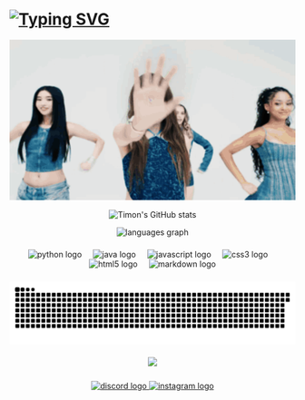 <h1>
    <a href="https://git.io/typing-svg"><img src="https://readme-typing-svg.herokuapp.com?font=Consolas&weight=700&duration=3000&pause=150&color=F72EEB&width=435&lines=Hi+there!+I'm+Timon+Reinmann.+👋;Touch%2C+touch%2C+touch%2C+touch%2C+touch+🤙;Tought+about+you+way+too+❓;much%2C+much%2C+much%2C+much%2C+much+😶‍🌫️;Over+overthinking+🤯;us%2C+us%2C+us%2C+us%2C+us+💏" alt="Typing SVG" /></a>
</h1>
<div align="center">

  ![](https://github.com/timon-reinmann/timon-reinmann/blob/main/tenor.gif)

</div>
<div align="center">
    
  ![Timon's GitHub stats](https://github-readme-stats.vercel.app/api?username=timon-reinmann&show_icons=true&theme=dark)
  
  <img src="https://github-readme-stats.vercel.app/api/top-langs?username=timon-reinmann&locale=en&hide_title=false&layout=compact&card_width=320&langs_count=5&theme=dracula&hide_border=false&order=2" height="150" alt="languages graph"  />
</div>

###

<div align="center">
  <img src="https://cdn.jsdelivr.net/gh/devicons/devicon/icons/python/python-original.svg" height="40" alt="python logo"  />
  <img width="12" />
  <img src="https://cdn.jsdelivr.net/gh/devicons/devicon/icons/java/java-original.svg" height="40" alt="java logo"  />
  <img width="12" />
  <img src="https://cdn.jsdelivr.net/gh/devicons/devicon/icons/javascript/javascript-original.svg" height="40" alt="javascript logo"  />
  <img width="12" />
  <img src="https://cdn.jsdelivr.net/gh/devicons/devicon/icons/css3/css3-original.svg" height="40" alt="css3 logo"  />
  <img width="12" />
  <img src="https://cdn.jsdelivr.net/gh/devicons/devicon/icons/html5/html5-original.svg" height="40" alt="html5 logo"  />
  <img width="12" />
  <img src="https://cdn.jsdelivr.net/gh/devicons/devicon/icons/markdown/markdown-original.svg" height="40" alt="markdown logo"  />
</div>

###

<img align="center" src="https://raw.githubusercontent.com/timon-reinmann/timon-reinmann/refs/heads/output/github-contribution-grid-snake-dark.svg" alt="Snake animation" />

###

<div align="center">
  <img src="https://profile-counter.glitch.me/timon-reinmann/count.svg?"  />
</div>

###

<div align="center">
  <a href="https://discord.com/users/1244370800123969657" target="_blank">
    <img src="https://raw.githubusercontent.com/maurodesouza/profile-readme-generator/master/src/assets/icons/social/discord/default.svg" width="30" height="20" alt="discord logo"  />
  </a>
  <a href="https://www.instagram.com/timon_rein08/" target="_blank">
    <img src="https://raw.githubusercontent.com/maurodesouza/profile-readme-generator/master/src/assets/icons/social/instagram/default.svg" width="30" height="20" alt="instagram logo"  />
  </a>
</div>

###
